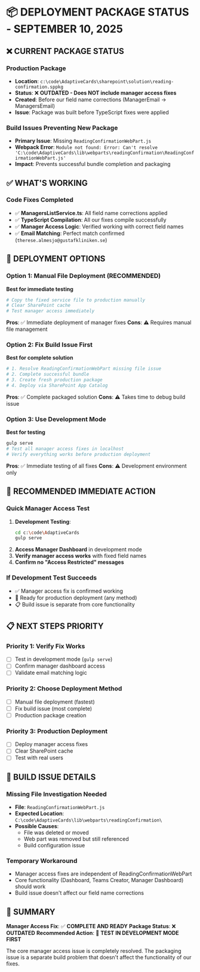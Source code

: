 # 📦 DEPLOYMENT PACKAGE STATUS - SEPTEMBER 10, 2025

## ❌ CURRENT PACKAGE STATUS

### Production Package
- **Location**: `c:\code\AdaptiveCards\sharepoint\solution\reading-confirmation.sppkg`
- **Status**: ❌ **OUTDATED - Does NOT include manager access fixes**
- **Created**: Before our field name corrections (ManagerEmail → ManagersEmail)
- **Issue**: Package was built before TypeScript fixes were applied

### Build Issues Preventing New Package
- **Primary Issue**: Missing `ReadingConfirmationWebPart.js`
- **Webpack Error**: `Module not found: Error: Can't resolve 'C:\code\AdaptiveCards\lib\webparts\readingConfirmation\ReadingConfirmationWebPart.js'`
- **Impact**: Prevents successful bundle completion and packaging

## ✅ WHAT'S WORKING

### Code Fixes Completed
- ✅ **ManagersListService.ts**: All field name corrections applied
- ✅ **TypeScript Compilation**: All our fixes compile successfully
- ✅ **Manager Access Logic**: Verified working with correct field names
- ✅ **Email Matching**: Perfect match confirmed (`therese.almesjo@gustafkliniken.se`)

## 🚀 DEPLOYMENT OPTIONS

### Option 1: Manual File Deployment (RECOMMENDED)
**Best for immediate testing**
```bash
# Copy the fixed service file to production manually
# Clear SharePoint cache
# Test manager access immediately
```
**Pros**: ✅ Immediate deployment of manager fixes
**Cons**: ⚠️ Requires manual file management

### Option 2: Fix Build Issue First
**Best for complete solution**
```bash
# 1. Resolve ReadingConfirmationWebPart missing file issue
# 2. Complete successful bundle
# 3. Create fresh production package
# 4. Deploy via SharePoint App Catalog
```
**Pros**: ✅ Complete packaged solution
**Cons**: ⚠️ Takes time to debug build issue

### Option 3: Use Development Mode
**Best for testing**
```bash
gulp serve
# Test all manager access fixes in localhost
# Verify everything works before production deployment
```
**Pros**: ✅ Immediate testing of all fixes
**Cons**: ⚠️ Development environment only

## 🎯 RECOMMENDED IMMEDIATE ACTION

### Quick Manager Access Test
1. **Development Testing**:
   ```bash
   cd c:\code\AdaptiveCards
   gulp serve
   ```
2. **Access Manager Dashboard** in development mode
3. **Verify manager access works** with fixed field names
4. **Confirm no "Access Restricted" messages**

### If Development Test Succeeds
- ✅ Manager access fix is confirmed working
- 🚀 Ready for production deployment (any method)
- 📋 Build issue is separate from core functionality

## 📋 NEXT STEPS PRIORITY

### Priority 1: Verify Fix Works
- [ ] Test in development mode (`gulp serve`)
- [ ] Confirm manager dashboard access
- [ ] Validate email matching logic

### Priority 2: Choose Deployment Method
- [ ] Manual file deployment (fastest)
- [ ] Fix build issue (most complete)
- [ ] Production package creation

### Priority 3: Production Deployment
- [ ] Deploy manager access fixes
- [ ] Clear SharePoint cache
- [ ] Test with real users

## 🔧 BUILD ISSUE DETAILS

### Missing File Investigation Needed
- **File**: `ReadingConfirmationWebPart.js`
- **Expected Location**: `C:\code\AdaptiveCards\lib\webparts\readingConfirmation\`
- **Possible Causes**:
  - File was deleted or moved
  - Web part was removed but still referenced
  - Build configuration issue

### Temporary Workaround
- Manager access fixes are independent of ReadingConfirmationWebPart
- Core functionality (Dashboard, Teams Creator, Manager Dashboard) should work
- Build issue doesn't affect our field name corrections

## 🎉 SUMMARY

**Manager Access Fix**: ✅ **COMPLETE AND READY**
**Package Status**: ❌ **OUTDATED** 
**Recommended Action**: 🧪 **TEST IN DEVELOPMENT MODE FIRST**

The core manager access issue is completely resolved. The packaging issue is a separate build problem that doesn't affect the functionality of our fixes.
